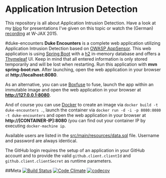 Application Intrusion Detection
============
This repository is all about Application Intrusion Detection. Have a look at my [blog](http://events.dominikschadow.de) for presentations I've given on this topic or watch the (German) [recording](https://jaxenter.de/web-app-security-43952) at W-JAX 2015.

#duke-encounters
**Duke Encounters** is a complete web application utilizing Application Intrusion Detection based on [OWASP AppSensor](http://appsensor.org). 
This web application is using [Spring Boot](http://projects.spring.io/spring-boot) with a [h2](http://www.h2database.com) in-memory database 
and offers a [Thymeleaf](http://www.thymeleaf.org) UI. Keep in mind that all entered information is only stored temporarily and will be lost 
when restarting. Run this application with **mvn spring-boot:run**. After launching, open the web application in your browser at **http://localhost:8080**.

As an alternative, you can use [Boxfuse](https://boxfuse.com) to fuse, launch the app within an immutable image and open the web application 
in your browser at **http://127.0.0.1:8080**.

And of course you can use [Docker](https://www.docker.com) to create an image via `docker build -t duke-encounters .`, launch the container 
via `docker run -d -i -p 8080:8080 -t duke-encounters` and open the web application in your browser at **http://[CONTAINER-IP]:8080** (you 
can find out your container IP by executing `docker-machine ip`.

Available users are listed in the [src/main/resources/data.sql](https://github.com/dschadow/ApplicationIntrusionDetection/blob/master/duke-encounters/src/main/resources/data.sql) 
file. Username and password are always identical.

The GitHub login requires the setup of an application in your GitHub account and to provide the valid `github.client.clientId` and `github.client.clientSecret` 
as runtime parameters.

##Meta
[![Build Status](https://travis-ci.org/dschadow/ApplicationIntrusionDetection.svg)](https://travis-ci.org/dschadow/ApplicationIntrusionDetection)
[![Code Climate](https://codeclimate.com/github/dschadow/ApplicationIntrusionDetection/badges/gpa.svg)](https://codeclimate.com/github/dschadow/ApplicationIntrusionDetection)
[![codecov](https://codecov.io/gh/dschadow/ApplicationIntrusionDetection/branch/master/graph/badge.svg)](https://codecov.io/gh/dschadow/ApplicationIntrusionDetection)
